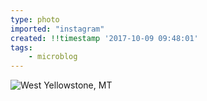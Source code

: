 ```yaml
---
type: photo
imported: "instagram"
created: !!timestamp '2017-10-09 09:48:01'
tags:
    - microblog
---
```

![West Yellowstone, MT](/media/images/photos/2017/10/05bc875c4deea04180644da60dba82eb.jpg)

